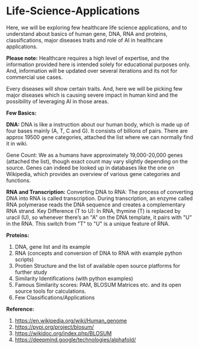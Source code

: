 # Life-Science-Applications

Here, we will be exploring few healthcare life science applications, and to understand about basics of human gene, DNA, RNA and proteins, classifications, major diseases traits and role of AI in healthcare applications.

**Please note:** Healthcare requires a high level of expertise, and the information provided here is intended solely for educational purposes only. And, information will be updated over several iterations and its not for commercial use cases.

Every diseases will show certain traits. And, here we will be picking few major diseases which is causing severe impact in human kind and the possibility of leveraging AI in those areas. 


**Few Basics:**

**DNA:** DNA is like a instruction about our human body, which is made up of four bases mainly (A, T, C and G). It consists of billions of pairs. There are approx 19500 gene categories, attached the list where we can normally find it in wiki.

Gene Count: We as a humans have approximately 19,000-20,000 genes (attached the list), though exact count may vary slightly depending on the source. Genes can indeed be looked up in databases like the one on Wikipedia, which provides an overview of various gene categories and functions.


**RNA and Transcription:**
Converting DNA to RNA: The process of converting DNA into RNA is called transcription. During transcription, an enzyme called RNA polymerase reads the DNA sequence and creates a complementary RNA strand.
Key Difference (T to U): In RNA, thymine (T) is replaced by uracil (U), so whenever there’s an "A" on the DNA template, it pairs with "U" in the RNA. This switch from "T" to "U" is a unique feature of RNA.

**Proteins:**

1. DNA, gene list and its example
2. RNA (concepts and conversion of DNA to RNA with example python scripts)
3. Protien Structure and the list of available open source platforms for further study
4. Similarity Identifications (with python examples)
5. Famous Similarity scores: PAM, BLOSUM Matrices etc. and its open source tools for calculations.
6. Few Classifications/Applications


**Reference:**
1. https://en.wikipedia.org/wiki/Human_genome
2. https://pypi.org/project/blosum/
3. https://wikidoc.org/index.php/BLOSUM
4. https://deepmind.google/technologies/alphafold/
